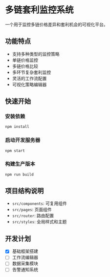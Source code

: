# 多链套利监控系统

一个用于监控多链价格差异和套利机会的可视化平台。

## 功能特点

- 支持多种类型的监控策略
- 单链价格监控
- 多链价格比较
- 多环节复杂套利监控
- 灵活的工作流配置
- 可视化策略编辑器

## 快速开始

### 安装依赖

```bash
npm install
```

### 启动开发服务器

```bash
npm start
```

### 构建生产版本

```bash
npm run build
```

## 项目结构说明

- `src/components`: 可复用组件
- `src/pages`: 页面组件
- `src/router`: 路由配置
- `src/styles`: 全局样式和主题

## 开发计划

- [x] 基础框架搭建
- [ ] 工作流编辑器
- [ ] 数据采集模块
- [ ] 告警通知系统 